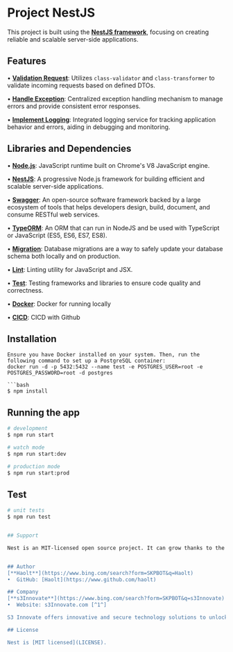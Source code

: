 # Project NestJS

This project is built using the [**NestJS framework**](https://www.bing.com/search?form=SKPBOT&q=NestJS%20framework), focusing on creating reliable and scalable server-side applications.

## Features
•  [**Validation Request**](https://www.bing.com/search?form=SKPBOT&q=Validation%20Request): Utilizes `class-validator` and `class-transformer` to validate incoming requests based on defined DTOs.

•  [**Handle Exception**](https://www.bing.com/search?form=SKPBOT&q=Handle%20Exception): Centralized exception handling mechanism to manage errors and provide consistent error responses.

•  [**Implement Logging**](https://www.bing.com/search?form=SKPBOT&q=Implement%20Logging): Integrated logging service for tracking application behavior and errors, aiding in debugging and monitoring.


## Libraries and Dependencies
•  [**Node.js**](https://www.bing.com/search?form=SKPBOT&q=Node.js): JavaScript runtime built on Chrome's V8 JavaScript engine.

•  [**NestJS**](https://www.bing.com/search?form=SKPBOT&q=NestJS): A progressive Node.js framework for building efficient and scalable server-side applications.

•  [**Swagger**](https://www.bing.com/search?form=SKPBOT&q=Swagger): An open-source software framework backed by a large ecosystem of tools that helps developers design, build, document, and consume RESTful web services.

•  [**TypeORM**](https://www.bing.com/search?form=SKPBOT&q=TypeORM): An ORM that can run in NodeJS and be used with TypeScript or JavaScript (ES5, ES6, ES7, ES8).

•  [**Migration**](https://www.bing.com/search?form=SKPBOT&q=Migration): Database migrations are a way to safely update your database schema both locally and on production.

•  [**Lint**](https://www.bing.com/search?form=SKPBOT&q=Lint): Linting utility for JavaScript and JSX.

•  [**Test**](https://www.bing.com/search?form=SKPBOT&q=Test): Testing frameworks and libraries to ensure code quality and correctness.

•  [**Docker**](https://www.bing.com/search?form=SKPBOT&q=Docker): Docker for running locally

•  [**CICD**](https://www.bing.com/search?form=SKPBOT&q=CICD): CICD with Github

## Installation
```Setup postgres database: postgres
Ensure you have Docker installed on your system. Then, run the following command to set up a PostgreSQL container:
docker run -d -p 5432:5432 --name test -e POSTGRES_USER=root -e POSTGRES_PASSWORD=root -d postgres

```bash
$ npm install
```

## Running the app

```bash
# development
$ npm run start

# watch mode
$ npm run start:dev

# production mode
$ npm run start:prod
```

## Test

```bash
# unit tests
$ npm run test


## Support

Nest is an MIT-licensed open source project. It can grow thanks to the sponsors and support by the amazing backers. If you'd like to join them, please [read more here](https://docs.nestjs.com/support).


## Author
[**Haolt**](https://www.bing.com/search?form=SKPBOT&q=Haolt)
•  GitHub: [Haolt](https://www.github.com/haolt)

## Company
[**s3Innovate**](https://www.bing.com/search?form=SKPBOT&q=s3Innovate)
•  Website: s3Innovate.com [^1^]

S3 Innovate offers innovative and secure technology solutions to unlock your success in digital transformations. Collaborating with leading technology companies and industry leaders, S3 Innovate is your one-stop solution partner that offers an integrated consultancy and products to reshape your sustainability goals. Headquartered in Singapore, with a regional footprint in Manila, Dhaka, Jakarta, Yangon, and Ho Chi Minh, S3 Innovate is committed to creating a Smart, Secure, and Sustainable world.

## License

Nest is [MIT licensed](LICENSE).
